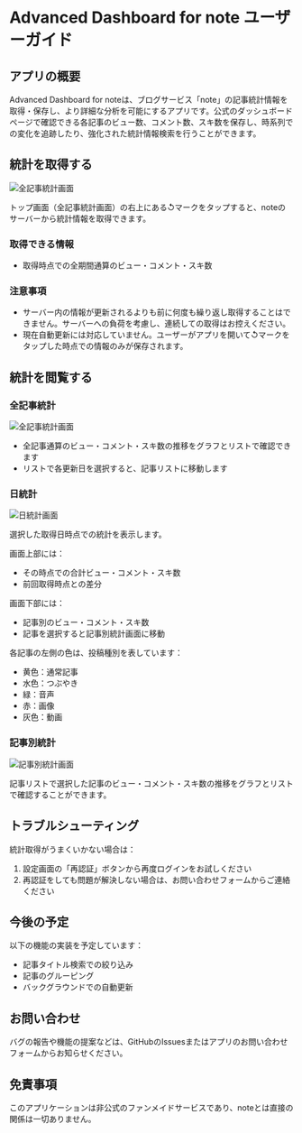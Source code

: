 # Advanced Dashboard for note ユーザーガイド

## アプリの概要

Advanced Dashboard for noteは、ブログサービス「note」の記事統計情報を取得・保存し、より詳細な分析を可能にするアプリです。公式のダッシュボードページで確認できる各記事のビュー数、コメント数、スキ数を保存し、時系列での変化を追跡したり、強化された統計情報検索を行うことができます。

## 統計を取得する
![全記事統計画面](Docs/Images/dashboard-view-screenshot.png)

トップ画面（全記事統計画面）の右上にある↺マークをタップすると、noteのサーバーから統計情報を取得できます。

### 取得できる情報
- 取得時点での全期間通算のビュー・コメント・スキ数

### 注意事項
- サーバー内の情報が更新されるよりも前に何度も繰り返し取得することはできません。サーバーへの負荷を考慮し、連続しての取得はお控えください。
- 現在自動更新には対応していません。ユーザーがアプリを開いて↺マークをタップした時点での情報のみが保存されます。

## 統計を閲覧する

### 全記事統計
![全記事統計画面](Docs/Images/dashboard-view-screenshot.png)

- 全記事通算のビュー・コメント・スキ数の推移をグラフとリストで確認できます
- リストで各更新日を選択すると、記事リストに移動します

### 日統計
![日統計画面](Docs/Images/daily-view-screenshot.png)

選択した取得日時点での統計を表示します。

画面上部には：
- その時点での合計ビュー・コメント・スキ数
- 前回取得時点との差分

画面下部には：
- 記事別のビュー・コメント・スキ数
- 記事を選択すると記事別統計画面に移動

各記事の左側の色は、投稿種別を表しています：
- 黄色：通常記事
- 水色：つぶやき
- 緑：音声
- 赤：画像
- 灰色：動画

### 記事別統計
![記事別統計画面](Docs/Images/article-detail-view-screenshot.png)

記事リストで選択した記事のビュー・コメント・スキ数の推移をグラフとリストで確認することができます。

## トラブルシューティング

統計取得がうまくいかない場合は：

1. 設定画面の「再認証」ボタンから再度ログインをお試しください
2. 再認証をしても問題が解決しない場合は、お問い合わせフォームからご連絡ください

## 今後の予定

以下の機能の実装を予定しています：

- 記事タイトル検索での絞り込み
- 記事のグルーピング
- バックグラウンドでの自動更新

## お問い合わせ

バグの報告や機能の提案などは、GitHubのIssuesまたはアプリのお問い合わせフォームからお知らせください。

## 免責事項

このアプリケーションは非公式のファンメイドサービスであり、noteとは直接の関係は一切ありません。

